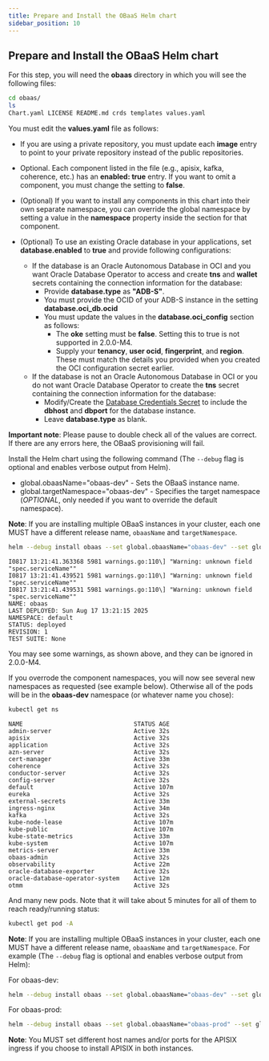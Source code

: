 ```yaml
---
title: Prepare and Install the OBaaS Helm chart
sidebar_position: 10
---
```

## Prepare and Install the OBaaS Helm chart

For this step, you will need the **obaas** directory in which you will see the following files:

```bash
cd obaas/
ls
Chart.yaml LICENSE README.md crds templates values.yaml
```

You must edit the **values.yaml** file as follows:

- If you are using a private repository, you must update each **image** entry to point to your private repository instead of the public repositories.

- Optional. Each component listed in the file (e.g., apisix, kafka, coherence, etc.) has an **enabled: true** entry. If you want to omit a component, you must change the setting to **false**.

- (Optional) If you want to install any components in this chart into their own separate namespace, you can override the global namespace by setting a value in the **namespace** property inside the section for that component.

- (Optional) To use an existing Oracle database in your applications, set **database.enabled** to **true** and provide following configurations:
  - If the database is an Oracle Autonomous Database in OCI and you want Oracle Database Operator to access and create **tns** and **wallet** secrets containing the connection information for the database:
    - Provide **database.type** as **"ADB-S"**.
    - You must provide the OCID of your ADB-S instance in the setting **database.oci_db.ocid**
    - You must update the values in the **database.oci_config** section as follows:
      - The **oke** setting must be **false**. Setting this to true is not supported in 2.0.0-M4.
      - Supply your **tenancy**, **user ocid**, **fingerprint**, and **region**. These must match the details you provided when you created the OCI configuration secret earlier.
  - If the database is not an Oracle Autonomous Database in OCI or you do not want Oracle Database Operator to create the **tns** secret containing the connection information for the database:
    - Modify/Create the [Database Credentials Secret](./secrets.md#database-credentials-secret) to include the **dbhost** and **dbport** for the database instance.
    - Leave **database.type** as blank.

**Important note**: Please pause to double check all of the values are correct. If there are any errors here, the OBaaS provisioning will fail.

Install the Helm chart using the following command (The `--debug` flag is optional and enables verbose output from Helm). 

- global.obaasName="obaas-dev" - Sets the OBaaS instance name.
- global.targetNamespace="obaas-dev" - Specifies the target namespace (*OPTIONAL*, only needed if you want to override the default namespace).

**Note**: If you are installing multiple OBaaS instances in your cluster, each one MUST have a different release name, `obaasName` and `targetNamespace`.

```bash
helm --debug install obaas --set global.obaasName="obaas-dev" --set global.targetNamespace="obaas-dev" ./
```

```log
I0817 13:21:41.363368 5981 warnings.go:110\] "Warning: unknown field
"spec.serviceName""
I0817 13:21:41.439521 5981 warnings.go:110\] "Warning: unknown field
"spec.serviceName""
I0817 13:21:41.439531 5981 warnings.go:110\] "Warning: unknown field
"spec.serviceName""
NAME: obaas
LAST DEPLOYED: Sun Aug 17 13:21:15 2025
NAMESPACE: default
STATUS: deployed
REVISION: 1
TEST SUITE: None
```

You may see some warnings, as shown above, and they can be ignored in 2.0.0-M4.

If you overrode the component namespaces, you will now see several new namespaces as requested (see example below). Otherwise all of the pods will be in the **obaas-dev** namespace (or whatever name you chose):

```bash
kubectl get ns
```

```log
NAME                               STATUS AGE
admin-server                       Active 32s
apisix                             Active 32s
application                        Active 32s
azn-server                         Active 32s
cert-manager                       Active 33m
coherence                          Active 32s
conductor-server                   Active 32s
config-server                      Active 32s
default                            Active 107m
eureka                             Active 32s
external-secrets                   Active 33m
ingress-nginx                      Active 34m
kafka                              Active 32s
kube-node-lease                    Active 107m
kube-public                        Active 107m
kube-state-metrics                 Active 33m
kube-system                        Active 107m
metrics-server                     Active 33m
obaas-admin                        Active 32s
observability                      Active 22m
oracle-database-exporter           Active 32s
oracle-database-operator-system    Active 12m
otmm                               Active 32s
```

And many new pods. Note that it will take about 5 minutes for all of them to reach ready/running status:

```bash
kubectl get pod -A
```

**Note**: If you are installing multiple OBaaS instances in your cluster, each one MUST have a different release name, `obaasName` and `targetNamespace`. For example (The `--debug` flag is optional and enables verbose output from Helm):

For obaas-dev:

```bash
helm --debug install obaas --set global.obaasName="obaas-dev" --set global.targetNamespace="obaas-dev" ./
```

For obaas-prod:

```bash
helm --debug install obaas --set global.obaasName="obaas-prod" --set global.targetNamespace="obaas-prod" ./
```

**Note**: You MUST set different host names and/or ports for the APISIX ingress if you choose to install APISIX in both instances.
